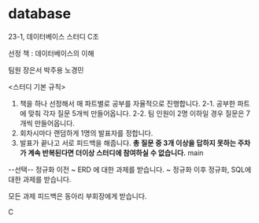 # database
23-1, 데이터베이스 스터디 C조

선정 책 : 데이터베이스의 이해

 팀원
장은서
박주용
노경민

<스터디 기본 규칙>
1. 책을 하나 선정해서 매 파트별로 공부를 자율적으로 진행합니다.
2-1. 공부한 파트에 맞춰 각자 질문 5개씩 만들어옵니다.
2-2. 팀 인원이 2명 이하일 경우 질문은 7개씩 만들어옵니다.
3. 회차시마다 랜덤하게 1명의 발표자를 정합니다.
4. 발표가 끝나고 서로 피드백을 해줍니다.
**총 질문 중 3개 이상을 답하지 못하는 주차가 계속 반복된다면 더이상 스터디에 참여하실 수 없습니다.**
main

--선택--
정규화 이전 ~
ERD 에 대한 과제를 받습니다.
~ 정규화 이후
정규화, SQL에 대한 과제를 받습니다.

모든 과제 피드백은 동아리 부회장에게 받습니다.


 C
